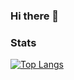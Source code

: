 ### Hi there 👋

### Stats

[![Top Langs](https://github-readme-stats.vercel.app/api/top-langs/?username=kilee1230)](https://github.com/anuraghazra/github-readme-stats)

<!--
**kilee1230/kilee1230** is a ✨ _special_ ✨ repository because its `README.md` (this file) appears on your GitHub profile.

Here are some ideas to get you started:

- 🔭 I’m currently working on ...
- 🌱 I’m currently learning ...
- 👯 I’m looking to collaborate on ...
- 🤔 I’m looking for help with ...
- 💬 Ask me about ...
- 📫 How to reach me: ...
- 😄 Pronouns: ...
- ⚡ Fun fact: ...
-->

